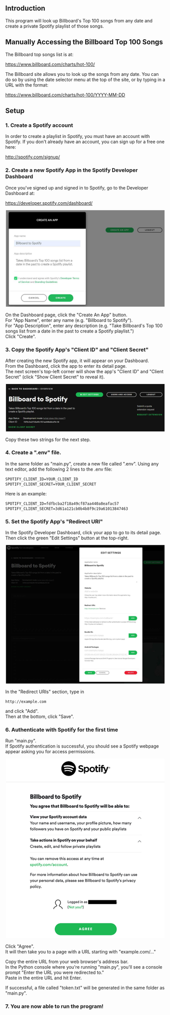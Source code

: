 ## Introduction

This program will look up Billboard's Top 100 songs from any date and create a 
private Spotify playlist of those songs.


## Manually Accessing the Billboard Top 100 Songs

The Billboard top songs list is at:

https://www.billboard.com/charts/hot-100/

The Billboard site allows you to look up the songs from any date.
You can do so by using the date selector menu at the top of the site, or by typing in a URL with the format:

https://www.billboard.com/charts/hot-100/YYYY-MM-DD

## Setup

### 1. Create a Spotify account
In order to create a playlist in Spotify, you must have an account with Spotify.  If you don't already have an account, you can sign up for a free one here: 

http://spotify.com/signup/

### 2. Create a new Spotify App in the Spotify Developer Dashboard
Once you've signed up and signed in to Spotify, go to the Developer Dashboard at: 

https://developer.spotify.com/dashboard/

<p align="center">
    <img src="media/dashboard_01.jpg" width="500">
</p>

On the Dashboard page, click the "Create An App" button.\
For "App Name", enter any name (e.g. "Billboard to Spotify").\
For "App Description", enter any description (e.g. "Take Billboard's Top 100 songs list from a date in the past to create a Spotify playlist.")\
Click "Create".

### 3. Copy the Spotify App's "Client ID" and "Client Secret"
After creating the new Spotify app, it will appear on your Dashboard.\
From the Dashboard, click the app to enter its detail page.\
The next screen's top-left corner will show the app's "Client ID" and "Client Secret" (click "Show Client Secret" to reveal it).

<p align="center">
    <img src="media/dashboard_02.jpg" width="500">
</p>

Copy these two strings for the next step.

### 4. Create a ".env" file.
In the same folder as "main.py", create a new file called ".env".
Using any text editor, add the following 2 lines to the .env file:
```
SPOTIFY_CLIENT_ID=YOUR_CLIENT_ID
SPOTIFY_CLIENT_SECRET=YOUR_CLIENT_SECRET
```

Here is an example:
```
SPOTIFY_CLIENT_ID=fdfbcba2f18a49cf87aa440a8eafac57
SPOTIFY_CLIENT_SECRET=3d61a121cb0b4b8f9c19a61013847463
```

### 5. Set the Spotify App's "Redirect URI"
In the Spotify Developer Dashboard, click your app to go to its detail page.\
Then click the green "Edit Settings" button at the top-right.

<p align="center">
    <img src="media/dashboard_03.jpg" width="500">
</p>

In the "Redirect URIs" section, type in 
```
http://example.com
```
and click "Add".\
Then at the bottom, click "Save".

### 6. Authenticate with Spotify for the first time
Run "main.py".  
If Spotify authentication is successful, you should see a Spotify webpage appear asking you for access permissions.

<p align="center">
    <img src="media/dashboard_04.jpg" width="500">
</p>

Click "Agree".\
It will then take you to a page with a URL starting with "example.com/..."

Copy the entire URL from your web browser's address bar.\
In the Python console where you're running "main.py", you'll see a console prompt "Enter the URL you were redirected to."\
Paste in the entire URL and hit Enter.

If successful, a file called "token.txt" will be generated in the same folder as "main.py".

### 7. You are now able to run the program!